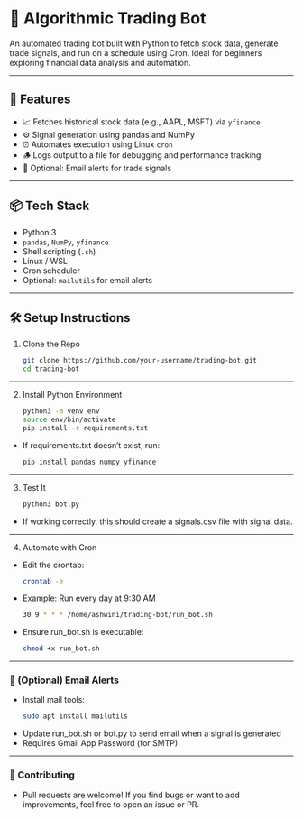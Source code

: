 # 🧠 Algorithmic Trading Bot

An automated trading bot built with Python to fetch stock data, generate trade signals, and run on a schedule using Cron. Ideal for beginners exploring financial data analysis and automation.

---

## 🚀 Features

- 📈 Fetches historical stock data (e.g., AAPL, MSFT) via `yfinance`
- ⚙️ Signal generation using pandas and NumPy
- ⏰ Automates execution using Linux `cron`
- 🪵 Logs output to a file for debugging and performance tracking
- 📧 Optional: Email alerts for trade signals

---

## 📦 Tech Stack

- Python 3
- `pandas`, `NumPy`, `yfinance`
- Shell scripting (`.sh`)
- Linux / WSL
- Cron scheduler
- Optional: `mailutils` for email alerts

---

## 🛠️ Setup Instructions

1. Clone the Repo

    ```bash
    git clone https://github.com/your-username/trading-bot.git
    cd trading-bot
    
---

2. Install Python Environment

    ```bash
    python3 -m venv env
    source env/bin/activate
    pip install -r requirements.txt
    
- If requirements.txt doesn’t exist, run:

   ```bash
   pip install pandas numpy yfinance
   
---

3. Test It

    ```bash
    python3 bot.py
    
- If working correctly, this should create a signals.csv file with signal data.

---

4. Automate with Cron
- Edit the crontab:
    ```bash
    crontab -e
    
- Example: Run every day at 9:30 AM
    ```bash
    30 9 * * * /home/ashwini/trading-bot/run_bot.sh
    
- Ensure run_bot.sh is executable:
    ```bash
    chmod +x run_bot.sh
    
---

### 📧 (Optional) Email Alerts
- Install mail tools:
    ```bash
    sudo apt install mailutils
    
- Update run_bot.sh or bot.py to send email when a signal is generated
- Requires Gmail App Password (for SMTP)

---

### 🤝 Contributing

- Pull requests are welcome! If you find bugs or want to add improvements, feel free to open an issue or PR.

